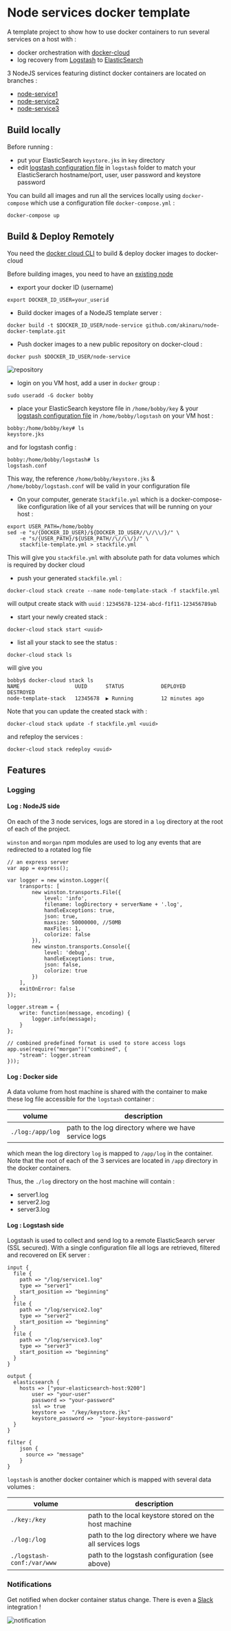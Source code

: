 # Node services docker template

A template project to show how to use docker containers to run several services on a host with : 

* docker orchestration with <a href="https://cloud.docker.com/_/dashboard/onboarding">docker-cloud</a>
* log recovery from <a href="https://www.elastic.co/products/logstash">Logstash</a> to <a href="https://www.elastic.co/products/elasticsearch">ElasticSearch</a>

3 NodeJS services featuring distinct docker containers are located on branches :
* <a href="https://github.com/akinaru/node-docker-template/tree/node-service1">node-service1</a>
* <a href="https://github.com/akinaru/node-docker-template/tree/node-service2">node-service2</a>
* <a href="https://github.com/akinaru/node-docker-template/tree/node-service3">node-service3</a>

## Build locally

Before running :
* put your ElasticSearch `keystore.jks` in `key` directory
* edit <a href="https://github.com/akinaru/node-docker-template/blob/master/logstash/logstash.conf">logstash configuration file</a> in `logstash` folder to match your ElasticSerarch hostname/port, user, user password and keystore password

You can build all images and run all the services locally using `docker-compose` which use a configuration file `docker-compose.yml` :

```
docker-compose up
```

## Build & Deploy Remotely

You need the <a href="https://docs.docker.com/docker-cloud/installing-cli/">docker cloud CLI</a> to build & deploy docker images to docker-cloud

Before building images, you need to have an <a href="https://cloud.docker.com/_/node/list/1?page_size=10">existing node</a>

* export your docker ID (username)

```
export DOCKER_ID_USER=your_userid
```

* Build docker images of a NodeJS template server :  
```
docker build -t $DOCKER_ID_USER/node-service github.com/akinaru/node-docker-template.git
```

* Push docker images to a new public repository on docker-cloud :
```
docker push $DOCKER_ID_USER/node-service
```

![repository](img/repo.png)

* login on you VM host, add a user in `docker` group :

```
sudo useradd -G docker bobby
```

* place your ElasticSearch keystore file in `/home/bobby/key` & your <a href="https://github.com/akinaru/node-docker-template/blob/master/logstash/logstash.conf">logstash configuration file</a> in `/home/bobby/logstash` on your VM host :

```
bobby:/home/bobby/key# ls
keystore.jks
```

and for logstash config : 

```
bobby:/home/bobby/logstash# ls
logstash.conf
```

This way, the reference `/home/bobby/keystore.jks` & `/home/bobby/logstash.conf` will be valid in your configuration file

* On your computer, generate `Stackfile.yml` which is a docker-compose-like configuration like of all your services that will be running on your host :

```
export USER_PATH=/home/bobby
sed -e "s/{DOCKER_ID_USER}/${DOCKER_ID_USER//\//\\/}/" \
    -e "s/{USER_PATH}/${USER_PATH//\//\\/}/" \
    stackfile-template.yml > stackfile.yml
```

This will give you `stackfile.yml` with absolute path for data volumes which is required by docker cloud

* push your generated `stackfile.yml` :

```
docker-cloud stack create --name node-template-stack -f stackfile.yml
```
will output create stack with `uuid` : `12345678-1234-abcd-f1f11-123456789ab`

* start your newly created stack :

```
docker-cloud stack start <uuid>
```

* list all your stack to see the status :

```
docker-cloud stack ls
```
will give you 

```
bobby$ docker-cloud stack ls
NAME                  UUID      STATUS            DEPLOYED      DESTROYED
node-template-stack   12345678  ▶ Running         12 minutes ago
```

Note that you can update the created stack with :

```
docker-cloud stack update -f stackfile.yml <uuid>
```

and refeploy the services :

```
docker-cloud stack redeploy <uuid>
```

## Features

### Logging

#### Log : NodeJS side

On each of the 3 node services, logs are stored in a `log` directory at the root of each of the project.

`winston` and `morgan` npm modules are used to log any events that are redirected to a rotated log file

```
// an express server
var app = express();

var logger = new winston.Logger({
	transports: [
		new winston.transports.File({
			level: 'info',
			filename: logDirectory + serverName + '.log',
			handleExceptions: true,
			json: true,
			maxsize: 50000000, //50MB
			maxFiles: 1,
			colorize: false
		}),
		new winston.transports.Console({
			level: 'debug',
			handleExceptions: true,
			json: false,
			colorize: true
		})
	],
	exitOnError: false
});

logger.stream = {
	write: function(message, encoding) {
		logger.info(message);
	}
};

// combined predefined format is used to store access logs
app.use(require("morgan")("combined", {
	"stream": logger.stream
}));
```

#### Log : Docker side

A data volume from host machine is shared with the container to make these log file accessible for the `logstash` container : 

| volume      | description |
|-------------|-------------|
| `./log:/app/log`  | path to the log directory where we have service logs |

which mean the log directory `log` is mapped to `/app/log` in the container. Note that the root of each of the 3 services are located in `/app` directory in the docker containers.

Thus, the `./log` directory on the host machine will contain : 
* server1.log
* server2.log
* server3.log

#### Log : Logstash side

Logstash is used to collect and send log to a remote ElasticSearch server (SSL secured). With a single configuration file all logs are retrieved, filtered and recovered on EK server :

```
input {
  file {
    path => "/log/service1.log"
    type => "server1"
    start_position => "beginning"
  }
  file {
    path => "/log/service2.log"
    type => "server2"
    start_position => "beginning"
  }
  file {
    path => "/log/service3.log"
    type => "server3"
    start_position => "beginning"
  }
}

output {
  elasticsearch { 
	hosts => ["your-elasticsearch-host:9200"] 
        user => "your-user"
        password => "your-password"
        ssl => true
        keystore =>  "/key/keystore.jks"
        keystore_password =>  "your-keystore-password"
  }
}
 
filter {
    json {
      source => "message"
    }
}
```

`logstash` is another docker container which is mapped with several data volumes :

| volume      | description |
|-------------|-------------|
| `./key:/key`  | path to the local keystore stored on the host machine |
| `./log:/log`  | path to the log directory where we have all services logs |
| `./logstash-conf:/var/www` | path to the logstash configuration (see above) |

### Notifications

Get notified when docker container status change. There is even a <a href="https://slack.com/">Slack</a> integration !

![notification](img/notif.png)

